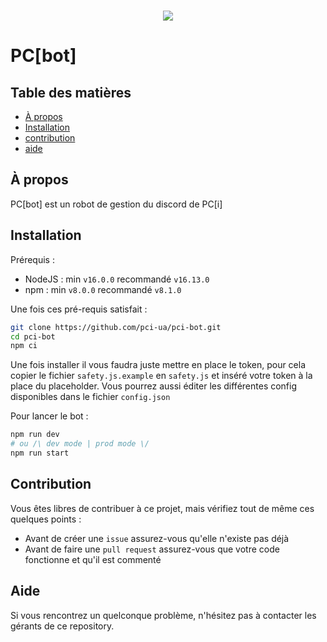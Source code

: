 <div align="center">
	<br/>
	<p>
		<a href="https://projetcohesion.info/"> <img src="https://projetcohesion.info/assets/icon.png" /> </a>
	</p>
</div>

# PC[bot]

## Table des matières
 - [À propos](#À)
 - [Installation](#Installation)
 - [contribution](#contribuer)
 - [aide](#aide)

## À propos

PC\[bot\] est un robot de gestion du discord de PC\[i\]


## Installation

Prérequis :
 - NodeJS : min `v16.0.0` recommandé `v16.13.0`
 - npm : min `v8.0.0` recommandé `v8.1.0`

Une fois ces pré-requis satisfait :
``` bash
git clone https://github.com/pci-ua/pci-bot.git
cd pci-bot
npm ci
```

Une fois installer il vous faudra juste mettre en place le token, pour cela copier le fichier `safety.js.example` en `safety.js` et inséré votre token à la place du placeholder.
Vous pourrez aussi éditer les différentes config disponibles dans le fichier `config.json`

Pour lancer le bot : 
```bash
npm run dev
# ou /\ dev mode | prod mode \/
npm run start
```

## Contribution

Vous êtes libres de contribuer à ce projet, mais vérifiez tout de même ces quelques points :
 - Avant de créer une `issue` assurez-vous qu'elle n'existe pas déjà
 - Avant de faire une `pull request` assurez-vous que votre code fonctionne et qu'il est commenté

## Aide

Si vous rencontrez un quelconque problème, n'hésitez pas à contacter les gérants de ce repository.
